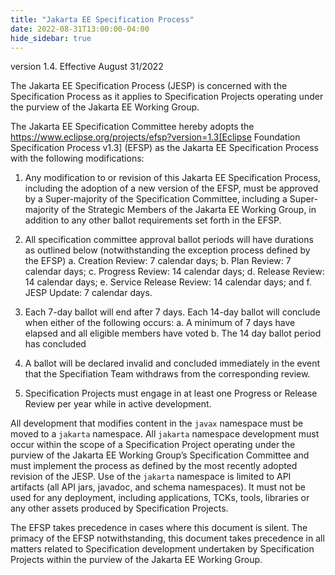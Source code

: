```yaml
---
title: "Jakarta EE Specification Process"
date: 2022-08-31T13:00:00-04:00
hide_sidebar: true
---
```


version 1.4. Effective August 31/2022

The Jakarta EE Specification Process (JESP) is concerned with the Specification Process as it applies to Specification Projects operating under the purview of the Jakarta EE Working Group. 

The Jakarta EE Specification Committee hereby adopts the https://www.eclipse.org/projects/efsp?version=1.3[Eclipse Foundation Specification Process v1.3] (EFSP) as the Jakarta EE Specification Process with the following modifications:

1. Any modification to or revision of this Jakarta EE Specification Process, including the adoption of a new version of the EFSP, must be approved by a Super-majority of the Specification Committee, including a Super-majority of the Strategic Members of the Jakarta EE Working Group, in addition to any other ballot requirements set forth in the EFSP.
2. All specification committee approval ballot periods will have durations as outlined below (notwithstanding the exception process defined by the EFSP)
  a. Creation Review: 7 calendar days;
  b. Plan Review:  7 calendar days;
  c. Progress Review: 14 calendar days;
  d. Release Review: 14 calendar days;
  e. Service Release Review: 14 calendar days; and
  f. JESP Update: 7 calendar days.
3. Each 7-day ballot will end after 7 days. Each 14-day ballot will conclude when either of the following occurs:
  a. A minimum of 7 days have elapsed and all eligible members have voted
  b. The 14 day ballot period has concluded

4. A ballot will be declared invalid and concluded immediately in the event that the Specifiation Team withdraws from the corresponding review.
5. Specification Projects must engage in at least one Progress or Release Review  per year while in active development.

All development that modifies content in the `javax` namespace must be moved to a `jakarta` namespace. All `jakarta` namespace development must occur within the scope of a Specification Project operating under the purview of the Jakarta EE Working Group’s Specification Committee and must implement the process as defined by the most recently adopted revision of the JESP.
Use of the `jakarta` namespace is limited to API artifacts (all API jars, javadoc, and schema namespaces).
It must not be used for any deployment, including applications, TCKs, tools, libraries or any other assets produced by Specification Projects.

The EFSP takes precedence in cases where this document is silent. The primacy of the EFSP notwithstanding, this document takes precedence in all matters related to Specification development undertaken by Specification Projects within the purview of the Jakarta EE Working Group.
